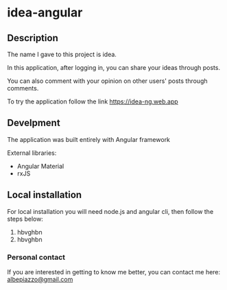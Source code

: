 # idea-angular

<h2> Description </h2>

<p>The name I gave to this project is idea.
  
In this application, after logging in, you can share your ideas through posts.
  
You can also comment with your opinion on other users' posts through comments. </p>

<p> To try the application follow the link <a target="_blank" href="https://idea-ng.web.app"> https://idea-ng.web.app</a> </p>

<h2> Develpment </h2>

<p> The application was built entirely with Angular framework</p>
<p> External libraries:</p>
<ul>
  <li> Angular Material</li>
    <li> rxJS</li>

  
  </ul>





<h2> Local installation </h2>
<p> For local installation you will need node.js and angular cli, then follow the steps below:

</p>

<ol>
  <li> hbvghbn</li>
  <li> hbvghbn</li>
  
  </ol>
  
  <h3> Personal contact</h3>
  <p> If you are interested in getting to know me better, you can contact me here: <a  href="mailto:albepiazzo@gmail.com"> albepiazzo@gmail.com</a></p>

